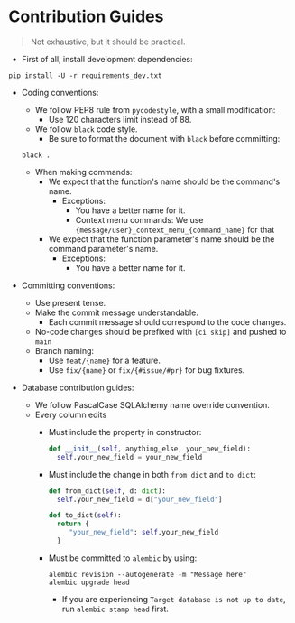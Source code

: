 # Contribution Guides

> Not exhaustive, but it should be practical.

- First of all, install development dependencies:

```shell
pip install -U -r requirements_dev.txt
```

- Coding conventions:
    - We follow PEP8 rule from `pycodestyle`, with a small modification:
        - Use 120 characters limit instead of 88.
    - We follow `black` code style.
        - Be sure to format the document with `black` before committing:

   ```shell
   black .
   ```

    - When making commands:
        - We expect that the function's name should be the command's name.
            - Exceptions:
                - You have a better name for it.
                - Context menu commands: We use `{message/user}_context_menu_{command_name}` for that
        - We expect that the function parameter's name should be the command parameter's name.
            - Exceptions:
                - You have a better name for it.

- Committing conventions:
    - Use present tense.
    - Make the commit message understandable.
        - Each commit message should correspond to the code changes.
    - No-code changes should be prefixed with `[ci skip]` and pushed to `main`
    - Branch naming:
        - Use `feat/{name}` for a feature.
        - Use `fix/{name}` or `fix/{#issue/#pr}` for bug fixtures.

- Database contribution guides:
    - We follow PascalCase SQLAlchemy name override convention.
    - Every column edits
        - Must include the property in constructor:

          ```python
          def __init__(self, anything_else, your_new_field):
            self.your_new_field = your_new_field
          ```

        - Must include the change in both `from_dict` and `to_dict`:
          ```python
          def from_dict(self, d: dict):
            self.your_new_field = d["your_new_field"]
          
          def to_dict(self):
            return {
               "your_new_field": self.your_new_field
            }
          ```

        - Must be committed to `alembic` by using:

          ```shell
          alembic revision --autogenerate -m "Message here"
          alembic upgrade head
          ```
          
          - If you are experiencing `Target database is not up to date`, run `alembic stamp head` first. 
  
    
